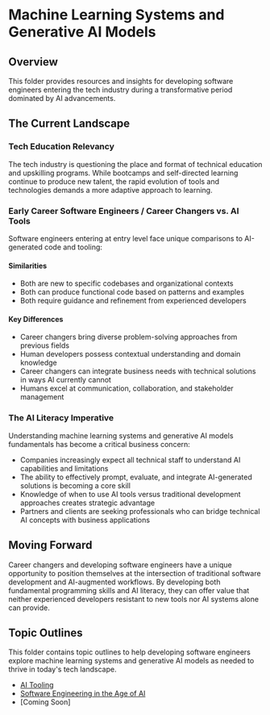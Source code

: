 # Machine Learning Systems and Generative AI Models

## Overview
This folder provides resources and insights for developing software engineers entering the tech industry during a transformative period dominated by AI advancements.

## The Current Landscape

### Tech Education Relevancy
The tech industry is questioning the place and format of technical education and upskilling programs. While bootcamps and self-directed learning continue to produce new talent, the rapid evolution of tools and technologies demands a more adaptive approach to learning.

### Early Career Software Engineers / Career Changers vs. AI Tools
Software engineers entering at entry level face unique comparisons to AI-generated code and tooling:

#### Similarities
- Both are new to specific codebases and organizational contexts
- Both can produce functional code based on patterns and examples
- Both require guidance and refinement from experienced developers

#### Key Differences
- Career changers bring diverse problem-solving approaches from previous fields
- Human developers possess contextual understanding and domain knowledge
- Career changers can integrate business needs with technical solutions in ways AI currently cannot
- Humans excel at communication, collaboration, and stakeholder management

### The AI Literacy Imperative
Understanding machine learning systems and generative AI models fundamentals has become a critical business concern:
- Companies increasingly expect all technical staff to understand AI capabilities and limitations
- The ability to effectively prompt, evaluate, and integrate AI-generated solutions is becoming a core skill
- Knowledge of when to use AI tools versus traditional development approaches creates strategic advantage
- Partners and clients are seeking professionals who can bridge technical AI concepts with business applications

## Moving Forward
Career changers and developing software engineers have a unique opportunity to position themselves at the intersection of traditional software development and AI-augmented workflows. By developing both fundamental programming skills and AI literacy, they can offer value that neither experienced developers resistant to new tools nor AI systems alone can provide.

## Topic Outlines
This folder contains topic outlines to help developing software engineers explore machine learning systems and generative AI models as needed to thrive in today's tech landscape.
- [AI Tooling](/ai-tooling.md)
- [Software Engineering in the Age of AI](/software-engineering-in-the-age-of-ai.md)
- [Coming Soon]
